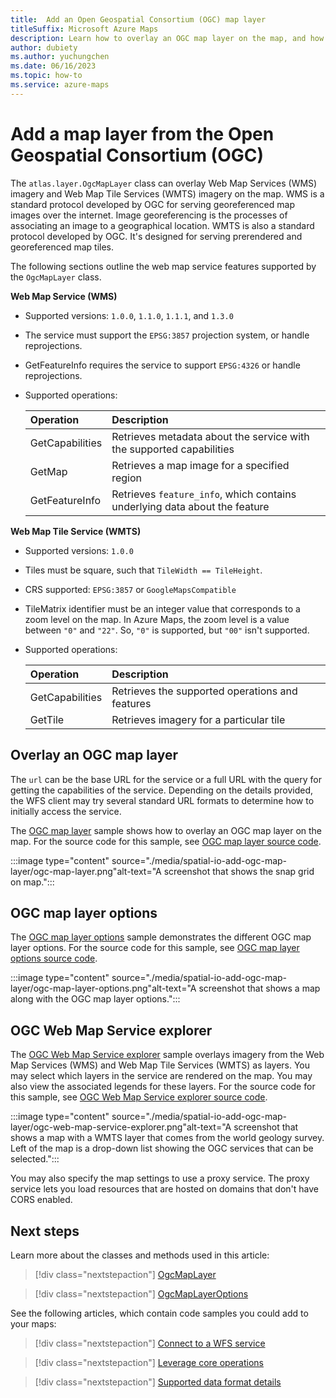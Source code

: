 ```yaml
---
title:  Add an Open Geospatial Consortium (OGC) map layer
titleSuffix: Microsoft Azure Maps
description: Learn how to overlay an OGC map layer on the map, and how to use the different options in the OgcMapLayer class.
author: dubiety
ms.author: yuchungchen
ms.date: 06/16/2023
ms.topic: how-to
ms.service: azure-maps
---
```


# Add a map layer from the Open Geospatial Consortium (OGC)

The `atlas.layer.OgcMapLayer` class can overlay Web Map Services (WMS) imagery and Web Map Tile Services (WMTS) imagery on the map. WMS is a standard protocol developed by OGC for serving georeferenced map images over the internet. Image georeferencing is the processes of associating an image to a geographical location. WMTS is also a standard protocol developed by OGC. It's designed for serving prerendered and georeferenced map tiles.

The following sections outline the web map service features supported by the `OgcMapLayer` class.

**Web Map Service (WMS)**

- Supported versions: `1.0.0`, `1.1.0`, `1.1.1`, and `1.3.0`
- The service must support the `EPSG:3857` projection system, or handle reprojections.
- GetFeatureInfo requires the service to support `EPSG:4326` or handle reprojections.
- Supported operations:

    | Operation | Description |
    | :-- | :-- |
    | GetCapabilities | Retrieves metadata about the service with the supported capabilities |
    | GetMap | Retrieves a map image for a specified region |
    | GetFeatureInfo | Retrieves `feature_info`, which contains underlying data about the feature |

**Web Map Tile Service (WMTS)**

- Supported versions: `1.0.0`
- Tiles must be square, such that `TileWidth == TileHeight`.
- CRS supported: `EPSG:3857` or `GoogleMapsCompatible`
- TileMatrix identifier must be an integer value that corresponds to a zoom level on the map. In Azure Maps, the zoom level is a value between `"0"` and `"22"`. So, `"0"` is supported, but `"00"` isn't supported.
- Supported operations:

    | Operation | Description |
    | :-- | :-- |
    | GetCapabilities | Retrieves the supported operations and features |
    | GetTile | Retrieves imagery for a particular tile |

## Overlay an OGC map layer

The `url` can be the base URL for the service or a full URL with the query for getting the capabilities of the service. Depending on the details provided, the WFS client may try several standard URL formats to determine how to initially access the service.

The [OGC map layer] sample shows how to overlay an OGC map layer on the map. For the source code for this sample, see [OGC map layer source code].

:::image type="content" source="./media/spatial-io-add-ogc-map-layer/ogc-map-layer.png"alt-text="A screenshot that shows the snap grid on map.":::

<!----------------------------------------------
<iframe height='700' scrolling='no' title='OGC Map layer example' src='//codepen.io/azuremaps/embed/xxGLZWB/?height=700&theme-id=0&default-tab=js,result&embed-version=2&editable=true' frameborder='no' allowtransparency='true' allowfullscreen='true'>See the Pen <a href='https://codepen.io/azuremaps/pen/xxGLZWB/'>OGC Map layer example</a> by Azure Maps (<a href='https://codepen.io/azuremaps'>@azuremaps</a>) on <a href='https://codepen.io'>CodePen</a>.</iframe>
---------------------------------------------->
## OGC map layer options

The [OGC map layer options] sample demonstrates the different OGC map layer options. For the source code for this sample, see [OGC map layer options source code].

:::image type="content" source="./media/spatial-io-add-ogc-map-layer/ogc-map-layer-options.png"alt-text="A screenshot that shows a map along with the OGC map layer options.":::

<!----------------------------------------------
<iframe height='700' scrolling='no' title='OGC map layer options' src='//codepen.io/azuremaps/embed/abOyEVQ/?height=700&theme-id=0&default-tab=result&embed-version=2&editable=true' frameborder='no' allowtransparency='true' allowfullscreen='true'>See the Pen <a href='https://codepen.io/azuremaps/pen/abOyEVQ/'>OGC map layer options</a> by Azure Maps (<a href='https://codepen.io/azuremaps'>@azuremaps</a>) on <a href='https://codepen.io'>CodePen</a>.</iframe>
---------------------------------------------->

## OGC Web Map Service explorer

The [OGC Web Map Service explorer] sample overlays imagery from the Web Map Services (WMS) and Web Map Tile Services (WMTS) as layers. You may select which layers in the service are rendered on the map. You may also view the associated legends for these layers. For the source code for this sample, see [OGC Web Map Service explorer source code].

:::image type="content" source="./media/spatial-io-add-ogc-map-layer/ogc-web-map-service-explorer.png"alt-text="A screenshot that shows a map with a WMTS layer that comes from the world geology survey. Left of the map is a drop-down list showing the OGC services that can be selected.":::

<!----------------------------------------------
<iframe height='750' scrolling='no' title='OGC Web Map Service explorer' src='//codepen.io/azuremaps/embed/YzXxYdX/?height=750&theme-id=0&default-tab=result&embed-version=2&editable=true' frameborder='no' allowtransparency='true' allowfullscreen='true'>See the Pen <a href='https://codepen.io/azuremaps/pen/YzXxYdX/'>OGC Web Map Service explorer</a> by Azure Maps (<a href='https://codepen.io/azuremaps'>@azuremaps</a>) on <a href='https://codepen.io'>CodePen</a>.</iframe>
---------------------------------------------->

You may also specify the map settings to use a proxy service. The proxy service lets you load resources that are hosted on domains that don't have CORS enabled.

## Next steps

Learn more about the classes and methods used in this article:

> [!div class="nextstepaction"]
> [OgcMapLayer]

> [!div class="nextstepaction"]
> [OgcMapLayerOptions]

See the following articles, which contain code samples you could add to your maps:

> [!div class="nextstepaction"]
> [Connect to a WFS service]

> [!div class="nextstepaction"]
> [Leverage core operations]

> [!div class="nextstepaction"]
> [Supported data format details]

[Connect to a WFS service]: spatial-io-connect-wfs-service.md
[Leverage core operations]: spatial-io-core-operations.md
[OGC map layer options source code]: https://github.com/Azure-Samples/AzureMapsCodeSamples/blob/main/Samples/Spatial%20IO%20Module/OGC%20map%20layer%20options/OGC%20map%20layer%20options.html
[OGC map layer options]: https://samples.azuremaps.com/spatial-io-module/ogc-map-layer-options
[OGC map layer source code]: https://github.com/Azure-Samples/AzureMapsCodeSamples/blob/main/Samples/Spatial%20IO%20Module/OGC%20map%20layer%20example/OGC%20map%20layer%20example.html
[OGC map layer]: https://samples.azuremaps.com/spatial-io-module/ogc-map-layer-example
[OGC Web Map Service explorer source code]: https://github.com/Azure-Samples/AzureMapsCodeSamples/blob/main/Samples/Spatial%20IO%20Module/OGC%20Web%20Map%20Service%20explorer/OGC%20Web%20Map%20Service%20explorer.html
[OGC Web Map Service explorer]: https://samples.azuremaps.com/spatial-io-module/ogc-web-map-service-explorer
[OgcMapLayer]: /javascript/api/azure-maps-spatial-io/atlas.layer.ogcmaplayer
[OgcMapLayerOptions]: /javascript/api/azure-maps-spatial-io/atlas.ogcmaplayeroptions
[Supported data format details]: spatial-io-supported-data-format-details.md

